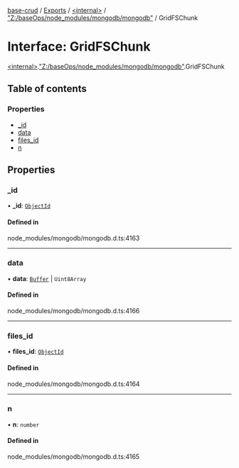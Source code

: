 [base-crud](../README.md) / [Exports](../modules.md) / [\<internal\>](../modules/internal_.md) / ["Z:/baseOps/node\_modules/mongodb/mongodb"](../modules/internal_._Z__baseOps_node_modules_mongodb_mongodb_.md) / GridFSChunk

# Interface: GridFSChunk

[\<internal\>](../modules/internal_.md).["Z:/baseOps/node\_modules/mongodb/mongodb"](../modules/internal_._Z__baseOps_node_modules_mongodb_mongodb_.md).GridFSChunk

## Table of contents

### Properties

- [\_id](internal_._Z__baseOps_node_modules_mongodb_mongodb_.GridFSChunk.md#_id)
- [data](internal_._Z__baseOps_node_modules_mongodb_mongodb_.GridFSChunk.md#data)
- [files\_id](internal_._Z__baseOps_node_modules_mongodb_mongodb_.GridFSChunk.md#files_id)
- [n](internal_._Z__baseOps_node_modules_mongodb_mongodb_.GridFSChunk.md#n)

## Properties

### \_id

• **\_id**: [`ObjectId`](../classes/internal_._Z__baseOps_node_modules_mongodb_mongodb_.BSON.ObjectId.md)

#### Defined in

node_modules/mongodb/mongodb.d.ts:4163

___

### data

• **data**: [`Buffer`](internal_.Buffer.md) \| `Uint8Array`

#### Defined in

node_modules/mongodb/mongodb.d.ts:4166

___

### files\_id

• **files\_id**: [`ObjectId`](../classes/internal_._Z__baseOps_node_modules_mongodb_mongodb_.BSON.ObjectId.md)

#### Defined in

node_modules/mongodb/mongodb.d.ts:4164

___

### n

• **n**: `number`

#### Defined in

node_modules/mongodb/mongodb.d.ts:4165
